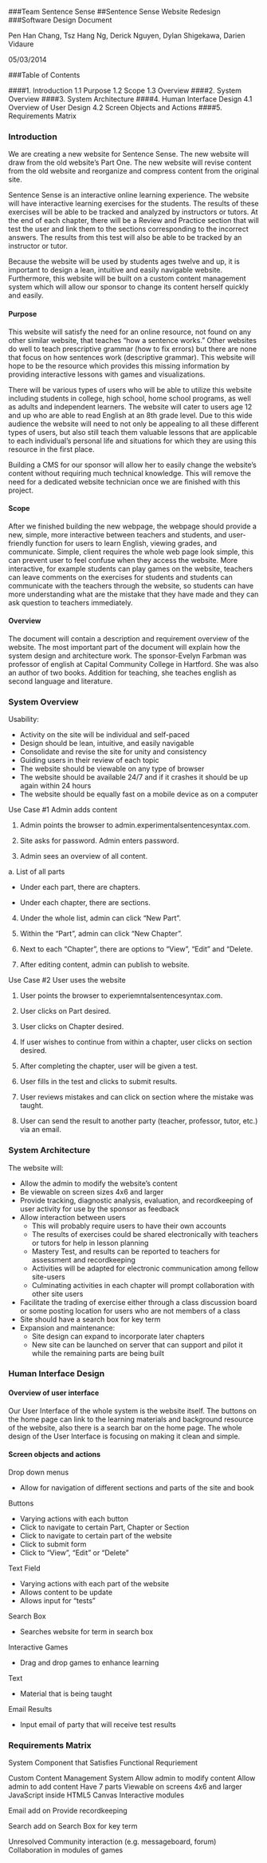 ###Team Sentence Sense
##Sentence Sense Website Redesign
###Software Design Document











Pen Han Chang, Tsz Hang Ng, Derick Nguyen, Dylan Shigekawa, Darien Vidaure

05/03/2014

###Table of Contents

####1.      Introduction
    1.1    Purpose
    1.2    Scope
    1.3    Overview
####2.     System Overview
####3.     System Architecture
####4.      Human Interface Design
    4.1    Overview of User Design
    4.2    Screen Objects and Actions
####5.      Requirements Matrix

























### Introduction

We are creating a new website for Sentence Sense.  The new website will draw from the old website’s Part One.  The new website will revise content from the old website and reorganize and compress content from the original site.  

Sentence Sense is an interactive online learning experience.  The website will have interactive learning exercises for the students.  The results of these exercises will be able to be tracked and analyzed by instructors or tutors.  At the end of each chapter, there will be a Review and Practice section that will test the user and link them to the sections corresponding to the incorrect answers.  The results from this test will also be able to be tracked by an instructor or tutor.

Because the website will be used by students ages twelve and up, it is important to design a lean, intuitive and easily navigable website.  Furthermore, this website will be built on a custom content management system which will allow our sponsor to change its content herself quickly and easily.

#### Purpose

This website will satisfy the need for an online resource, not found on any other similar website, that teaches “how a sentence works.” Other websites do well to teach prescriptive grammar (how to fix errors) but there are none that focus on how sentences work (descriptive grammar). This website will hope to be the resource which provides this missing information by providing interactive lessons with games and visualizations.

There will be various types of users who will be able to utilize this website including students in college, high school, home school programs, as well as adults and independent learners. The website will cater to users age 12 and up who are able to read English at an 8th grade level. Due to this wide audience the website will need to not only be appealing to all these different types of users, but also still teach them valuable lessons that are applicable to each individual’s personal life and situations for which they are using this resource in the first place.

Building a CMS for our sponsor will allow her to easily change the website’s content without requiring much technical knowledge. This will remove the need for a dedicated website technician once we are finished with this project.

#### Scope
After we finished building the new webpage, the webpage should provide a new, simple, more interactive between teachers and students, and user-friendly function for users to learn English, viewing grades, and communicate. Simple, client requires the whole web page look simple, this can prevent user to feel confuse when they access the website. More interactive, for example students can play games on the website, teachers can leave comments on the exercises for students and students can communicate with the teachers through the website, so students can have more understanding what are the mistake that they have made and they can ask question to teachers immediately. 


#### Overview
The document will contain a description and requirement overview of the website. The most important part of the document will explain how the system design and architecture work. The sponsor-Evelyn Farbman was professor of english at Capital Community College in Hartford. She was also an author of two books. Addition for teaching, she teaches english as second language and literature. 


### System Overview
Usability:
+ Activity on the site will be individual and self-paced
+ Design should be lean, intuitive, and easily navigable
+ Consolidate and revise the site for unity and consistency
+ Guiding users in their review of each topic
+ The website should be viewable on any type of browser
+ The website should be available 24/7 and if it crashes it should be up again within 24 hours
+ The website should be equally fast on a mobile device as on a computer

Use Case #1 Admin adds content

1. Admin points the browser to admin.experimentalsentencesyntax.com.

2. Site asks for password. Admin enters password.

3. Admin sees an overview of all content.

  a. List of all parts
 
  + Under each part, there are chapters.
    
  + Under each chapter, there are sections.
    
4. Under the whole list, admin can click “New Part”.

5. Within the “Part”, admin can click “New Chapter”.

6. Next to each “Chapter”, there are options to “View”, “Edit” and “Delete.

7. After editing content, admin can publish to website.
 

Use Case #2 User uses the website

1. User points the browser to experiemntalsentencesyntax.com.

2. User clicks on Part desired.

3. User clicks on Chapter desired.

4. If user wishes to continue from within a chapter, user clicks on section desired.

5. After completing the chapter, user will be given a test.

6. User fills in the test and clicks to submit results.

7. User reviews mistakes and can click on section where the mistake was taught.

8. User can send the result to another party (teacher, professor, tutor, etc.) via an email.


### System Architecture
The website will:

+ Allow the admin to modify the website’s content
+ Be viewable on screen sizes 4x6 and larger
+ Provide  tracking, diagnostic analysis, evaluation, and recordkeeping of user activity for use by   the sponsor as feedback
+ Allow interaction between users
  + This will probably require users to have their own accounts
  + The results of exercises could be shared electronically with teachers or tutors for help in lesson planning
  + Mastery Test, and results can be reported to teachers for assessment and recordkeeping
  + Activities will be adapted for electronic communication among fellow site-users
  + Culminating activities in each chapter will prompt collaboration with other site users
+ Facilitate the trading of exercise either through a class discussion board or some posting location for users who are not members of a class
+ Site should have a search box for key term
+ Expansion and maintenance:
  + Site design can expand to incorporate later chapters
  + New site can be launched on server that can support and pilot it while the remaining parts are being built


### Human Interface Design

#### Overview of user interface
Our User Interface of the whole system is the website itself. The buttons on the home page can link to the learning materials and background resource of the website, also there is a search bar on the home page. The whole design of the User Interface is focusing on making it clean and simple.

#### Screen objects and actions
Drop down menus
+ Allow for navigation of different sections and parts of the site and book

Buttons
+ Varying actions with each button
+ Click to navigate to certain Part, Chapter or Section
+ Click to navigate to certain part of the website
+ Click to submit form
+ Click to “View”, “Edit” or “Delete”

Text Field
+ Varying actions with each part of the website
+ Allows content to be update
+ Allows input for “tests” 

Search Box
+ Searches website for term in search box

Interactive Games
+ Drag and drop games to enhance learning

Text
+ Material that is being taught

Email Results
+ Input email of party that will receive test results

### Requirements Matrix


System Component that Satisfies Functional Requriement








Custom Content Management System
Allow admin to modify content
Allow admin to add content
Have 7 parts
Viewable on screens 4x6 and larger
JavaScript inside HTML5 Canvas
Interactive modules






Email add on
Provide recordkeeping






Search add on
Search Box for key term






Unresolved
Community interaction (e.g. messageboard, forum)
Collaboration in modules of games





